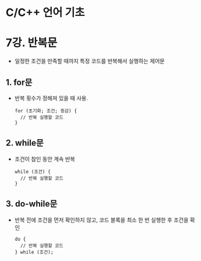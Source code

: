 C/C++ 언어 기초
===============

# 7강. 반복문
* 일정한 조건을 만족할 때까지 특정 코드를 반복해서 실행하는 제어문

## 1. for문
* 반복 횟수가 정해져 있을 때 사용.
  ```
  for (초기화; 조건; 증감) {
    // 반복 실행할 코드
  }
  ```

## 2. while문
* 조건이 참인 동안 계속 반복
  ```
  while (조건) {
    // 반복 실행할 코드
  }

## 3. do-while문
* 반복 전에 조건을 먼저 확인하지 않고, 코드 블록을 최소 한 번 실행한 후 조건을 확인
  ```
  do {
    // 반복 실행할 코드
  } while (조건);
  ```
